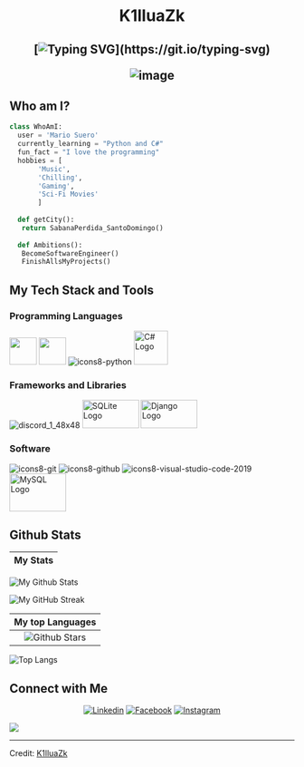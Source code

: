 <h1 align="center">
K1lluaZk

  
  <h2 align="center">
    
[![Typing SVG](https://readme-typing-svg.herokuapp.com?duration=3000&center=true&width=450&lines=Welcome+to+my+Github+Page!;I'm+K1lluaZk.;I'm+a+student+From+Santo+Domingo.;I'm+always+expanding+my+tech+stack!)](https://git.io/typing-svg)



![image](https://github.com/user-attachments/assets/20eb24be-3ddf-4cb0-96b3-9527bc81991e)



## Who am I?
 ```python
 class WhoAmI:
   user = 'Mario Suero'
   currently_learning = "Python and C#"
   fun_fact = "I love the programming"
   hobbies = [
 		'Music',
 		'Chilling',
 		'Gaming',
 		'Sci-Fi Movies'
   		]
   
   def getCity():
   	return SabanaPerdida_SantoDomingo()
   
   def Ambitions():
   	BecomeSoftwareEngineer()
   	FinishAllsMyProjects()
   ``` 




 

## My Tech Stack and Tools

### Programming Languages

<p>
  


<img width ='48px' src ='https://raw.githubusercontent.com/rahulbanerjee26/githubAboutMeGenerator/main/icons/html.svg'> </a>
<img width ='48px' src ='https://raw.githubusercontent.com/rahulbanerjee26/githubAboutMeGenerator/main/icons/css.svg'> </a>
![icons8-python](https://user-images.githubusercontent.com/76852813/172720089-5ce0ea22-01c9-4444-8e70-a81501452b13.svg)
<img src="https://upload.wikimedia.org/wikipedia/commons/4/4f/Csharp_Logo.png" alt="C# Logo" width="60" height="60">




### Frameworks and Libraries

<p>

![discord_1_48x48](https://user-images.githubusercontent.com/76852813/172723444-1c9a926d-802f-4ebe-aab6-bd6a117c6eba.png)
<img src="https://www.sqlite.org/images/sqlite370_banner.gif" alt="SQLite Logo" width="100" height="50">
<img src="https://upload.wikimedia.org/wikipedia/commons/7/75/Django_logo.svg" alt="Django Logo" width="100" height="50">




### Software

<p>
	
![icons8-git](https://user-images.githubusercontent.com/76852813/172722126-2495793f-c4f3-43cc-bfb2-14e1d6f4d3a2.svg)
![icons8-github](https://user-images.githubusercontent.com/76852813/172732353-d8b662eb-8f1c-453a-82f4-00132b440aaa.svg)
![icons8-visual-studio-code-2019](https://user-images.githubusercontent.com/76852813/172722742-4c84455a-830a-4f69-8dcd-ac9437e52251.svg)
<img src="https://www.mysql.com/common/logos/logo-mysql-170x115.png" alt="MySQL Logo" width="100" height="67">



## Github Stats

|                                                                     My Stats                                                                     |
|:------------------------------------------------------------------------------------------------------------------------------------------------------:|
 ![My Github Stats](https://github-readme-stats.vercel.app/api?username=K1lluaZk&show_icons=true&theme=algolia)             

 ![My GitHub Streak](https://github-readme-streak-stats.herokuapp.com/?user=K1lluaZk&theme=algolia)                   


|                                                                     My top Languages                                                                     |
|:------------------------------------------------------------------------------------------------------------------------------------------------------:|
 ![Github Stars](https://github-readme-stats.vercel.app/api?username=K1lluaZk&show_icons=true&locale=en&count_private=true&hide_rank=true&custom_title=My%20GitHub%20Stats&disable_animations=false&theme=algolia)| 
 
 ![Top Langs](https://github-readme-stats.vercel.app/api/top-langs/?username=K1lluaZk&langs_count=8&theme=algolia)
	

## Connect with Me


<p align="center">
  <a href="https://www.linkedin.com/in/mario-de-jesus-suero-de-leon-4431602a8/"><img alt="Linkedin" title="Mario Suero" src="https://img.shields.io/badge/LinkedIn-0077B5?style=for-the-badge&logo=linkedin&logoColor=white"></a>
  <a href="https://www.facebook.com/mario.suero.52"><img alt="Facebook" title="Mario Suero FB" src="https://img.shields.io/badge/Facebook-1877F2?style=for-the-badge&logo=facebook&logoColor=white"></a>
  <a href="https://www.instagram.com/m_suero_999/"><img alt="Instagram" title="Mario Suero Instagram" src="https://img.shields.io/badge/Instagram-E4405F?style=for-the-badge&logo=instagram&logoColor=white"></a>
 </p>
 <p align="center">

![](https://komarev.com/ghpvc/?username=K1lluaZk&style=flat-square)

------
Credit: [K1lluaZk](https://github.com/K1lluaZk)
  
